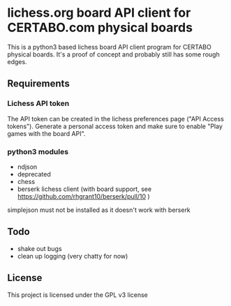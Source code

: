 # lichess.org board API client for CERTABO.com physical boards

This is a python3 based lichess board API client program for CERTABO physical boards. It's a proof of concept and probably still has some rough edges.

## Requirements

### Lichess API token

The API token can be created in the lichess preferences page ("API Access tokens"). Generate a personal access token and make sure to enable "Play games with the board API".

### python3 modules

- ndjson
- deprecated
- chess
- berserk lichess client (with board support, see https://github.com/rhgrant10/berserk/pull/10 )

simplejson must not be installed as it doesn't work with berserk
## Todo

* shake out bugs
* clean up logging (very chatty for now)

## License

This project is licensed under the GPL v3 license

